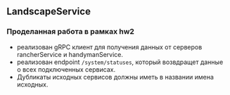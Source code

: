 ## LandscapeService


### Проделанная работа в рамках hw2
* реализован gRPC клиент для получения данных от серверов rancherService и handymanService.
* реализован endpoint `/system/statuses`, который возвдращет данные о всех подключенных сервисах.
* Дубликаты исходных сервисов должны иметь в названии имена исходных.